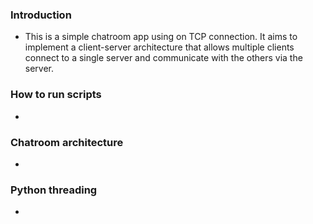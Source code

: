 ### Introduction
- This is a simple chatroom app using on TCP connection. It aims to implement a client-server architecture that allows multiple clients connect to a single server and communicate with the others via the server.
### How to run scripts
- 

### Chatroom architecture
- 

### Python threading
- 
